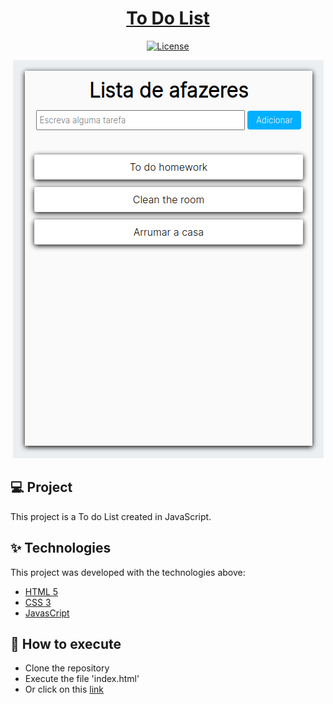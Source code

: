 <h1 align="center"> <a href="https://pedrocastilhos.github.io/toDoList-JavaScript/" target="_blank">To Do List</a> </h1>

<p align="center">
  <a href="https://github.com/PedroCastilhos/toDoList-JavaScript/blob/main/LICENSE" target="_blank">
  <img alt="License" src="https://img.shields.io/static/v1?label=license&message=MIT&color=069446&labelColor=000000">
  </a>
</p>

<p align="center"><img src="https://github.com/PedroCastilhos/toDoList-JavaScript/blob/main/printscreen.png?raw=true" alt="List image"></p>

## 💻 Project

This project is a To do List created in JavaScript.

## ✨ Technologies

This project was developed with the technologies above:

- [HTML 5](https://developer.mozilla.org/en-US/docs/Web/HTML)
- [CSS 3](https://developer.mozilla.org/en-US/docs/Web/CSS)
- [JavasCript](https://developer.mozilla.org/en-US/docs/Web/JavaScript)

## 🚀 How to execute

- Clone the repository
- Execute the file 'index.html'
- Or click on this [link](https://pedrocastilhos.github.io/toDoList-JavaScript/)
